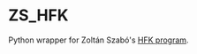 ZS_HFK
======

Python wrapper for Zoltán Szabó's [HFK program](https://web.math.princeton.edu/~szabo/HFKcalc.html).
